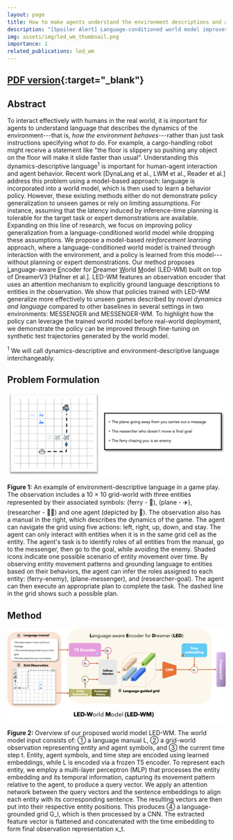 ```yaml
---
layout: page
title: How to make agents understand the environment descriptions and act accordingly?
description: "[Spoiler Alert] Language-conditioned world model improves policy generalization by reading environmental descriptions"
img: assets/img/led_wm_thumbnail.png
importance: 1
related_publications: led_wm
---
```


<style>
article {
  text-align: justify !important;
}

article img {
  width: 100% !important;
  height: auto !important;
  max-width: 100% !important;
  display: block !important;
  margin: 0 auto !important;
}
</style>

## [PDF version](/assets/pdf/Neurips_LAW_2025_final.pdf){:target="\_blank"}

## Abstract

To interact effectively with humans in the real world, it is important for agents to understand language that describes the dynamics of the environment---that is, <em>how the environment behaves</em>---rather than just task instructions specifying <em>what to do</em>.
For example, a cargo-handling robot might receive a statement like "the floor is slippery so pushing any object on the floor will make it slide faster than usual".
Understanding this dynamics-descriptive language<sup>1</sup> is important for human-agent interaction and agent behavior.
Recent work [DynaLang et al., LWM et al., Reader et al.] address this problem using a model-based approach: language is incorporated into a world model, which is then used to learn a behavior policy.
However, these existing methods either do not demonstrate policy generalization to unseen games or rely on limiting assumptions.
For instance, assuming that the latency induced by inference-time planning is tolerable for the target task or expert demonstrations are available.
Expanding on this line of research, we focus on improving policy generalization from a language-conditioned world model while dropping these assumptions.
We propose a model-based <em>reinforcement learning</em> approach, where a language-conditioned world model is trained through interaction with the environment, and a policy is learned from this model---without planning or expert demonstrations.
Our method proposes <u>L</u>anguage-aware <u>E</u>ncoder for <u>D</u>reamer <u>W</u>orld <u>M</u>odel (LED-WM) built on top of DreamerV3 [Hafner et al.].
LED-WM features an observation encoder that uses an attention mechanism to explicitly ground language descriptions to entities in the observation.
We show that policies trained with LED-WM generalize more effectively to unseen games described by <em>novel dynamics and language</em> compared to other baselines in several settings in two environments: MESSENGER and MESSENGER-WM.
To highlight how the policy can leverage the trained world model before real-world deployment, we demonstrate the policy can be improved through fine-tuning on synthetic test trajectories generated by the world model.

<sup>1</sup> We will call dynamics-descriptive and environment-descriptive language interchangeably.

## Problem Formulation

![LED Problem Example](/assets/img/led_problem.png)

**Figure 1:** An example of environment-descriptive language in a game play.
The observation includes a 10 × 10 grid-world with three entities represented by their associated symbols: (ferry - 🚢), (plane - ✈️), (researcher - 👨‍🔬) and one agent (depicted by 🤖).
The observation also has a manual in the right, which describes the dynamics of the game.
The agent can navigate the grid using five actions: left, right, up, down, and stay.
The agent can only interact with entities when it is in the same grid cell as the entity.
The agent's task is to identify roles of all entities from the manual, go to the messenger, then go to the goal, while avoiding the enemy.
Shaded icons indicate one possible scenario of entity movement over time.
By observing entity movement patterns and grounding language to entities based on their behaviors, the agent can infer the roles assigned to each entity: (ferry-enemy), (plane-messenger), and (researcher-goal).
The agent can then execute an appropriate plan to complete the task.
The dashed line in the grid shows such a possible plan.

## Method

![LED-WM Model Overview](/assets/img/led_model.png)

**Figure 2:** Overview of our proposed world model LED-WM.
The world model input consists of: ① a language manual L, ② a grid-world observation representing entity and agent symbols, and ③ the current time step t.
Entity, agent symbols, and time step are encoded using learned embeddings, while L is encoded via a frozen T5 encoder.
To represent each entity, we employ a multi-layer perceptron (MLP) that processes the entity embedding and its temporal information, capturing its movement pattern relative to the agent, to produce a query vector.
We apply an attention network between the query vectors and the sentence embeddings to align each entity with its corresponding sentence.
The resulting vectors are then put into their respective entity positions.
This produces ④ a language-grounded grid G_l, which is then processed by a CNN.
The extracted feature vector is flattened and concatenated with the time embedding to form final observation representation x_t.

<!-- Bibliography functionality removed for GitHub Pages compatibility -->
